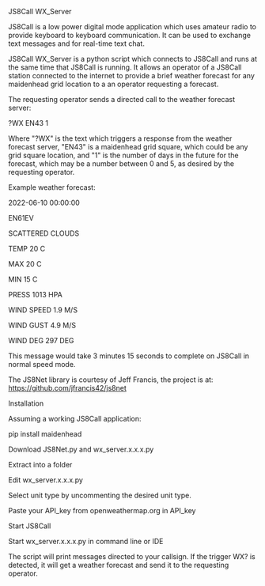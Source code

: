 JS8Call WX_Server 

JS8Call is a low power digital mode application which uses amateur radio to provide keyboard to keyboard communication. It can be used to exchange text messages and for real-time text chat. 

JS8Call WX_Server is a python script which connects to JS8Call and runs at the same time that JS8Call is running.  It allows an operator of a JS8Call station connected to the internet to provide a brief weather forecast for any maidenhead grid location to a an operator requesting a forecast.

The requesting operator sends a directed call to the weather forecast server:

?WX EN43 1

Where "?WX" is the text which triggers a response from the weather forecast server, "EN43" is a maidenhead grid square, which could be any grid square location, and "1" is the number of days in the future for the forecast, which may be a number between 0 and 5, as desired by the requesting operator.

Example weather forecast:

2022-06-10 00:00:00

EN61EV

SCATTERED CLOUDS

TEMP 20 C

MAX 20 C

MIN 15 C

PRESS 1013 HPA

WIND SPEED 1.9 M/S

WIND GUST 4.9 M/S

WIND DEG 297 DEG 

This message would take 3 minutes 15 seconds to complete on JS8Call in normal speed mode.

The JS8Net library is courtesy of Jeff Francis, the project is at: https://github.com/jfrancis42/js8net

Installation

Assuming a working JS8Call application:

pip install maidenhead

Download JS8Net.py and wx_server.x.x.x.py

Extract into a folder

Edit wx_server.x.x.x.py

Select unit type by uncommenting the desired unit type.

Paste your API_key from openweathermap.org in API_key

Start JS8Call

Start wx_server.x.x.x.py in command line or IDE

The script will print messages directed to your callsign. If the trigger WX? is detected, it will get a weather forecast and send it to the requesting operator.

